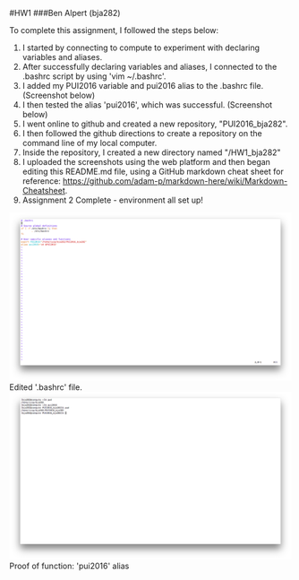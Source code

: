 #HW1
###Ben Alpert (bja282)

To complete this assignment, I followed the steps below: 

1. I started by connecting to compute to experiment with declaring variables and aliases. 
2. After successfully declaring variables and aliases, I connected to the .bashrc script by using 'vim ~/.bashrc'. 
3. I added my PUI2016 variable and pui2016 alias to the .bashrc file. (Screenshot below)
4. I then tested the alias 'pui2016', which was successful. (Screenshot below)
5. I went online to github and created a new repository, "PUI2016_bja282". 
6. I then followed the github directions to create a repository on the command line of my local computer.
7. Inside the repository, I created a new directory named "/HW1_bja282"
8. I uploaded the screenshots using the web platform and then began editing this README.md file, using a GitHub markdown cheat sheet for reference: https://github.com/adam-p/markdown-here/wiki/Markdown-Cheatsheet. 
9. Assignment 2 Complete - environment all set up!

![Bashrc Variable and Alias](bashrc.png)
Edited '.bashrc' file. 
![Proof of Function - pui2016 alias](pui2016-command.png)
Proof of function: 'pui2016' alias
